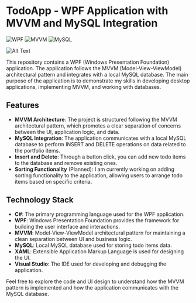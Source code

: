 # TodoApp - WPF Application with MVVM and MySQL Integration

![WPF](https://img.shields.io/badge/WPF-Application-blue)
![MVVM](https://img.shields.io/badge/Design%20Pattern-MVVM-green)
![MySQL](https://img.shields.io/badge/Database-MySQL-orange)

![Alt Text](https://github.com/MikolajMal/TodoListApp_IN-PROGRESS/blob/main/TodoListApp_v0.1.gif)

This repository contains a WPF (Windows Presentation Foundation) application. The application follows the MVVM (Model-View-ViewModel) architectural pattern and integrates with a local MySQL database. The main purpose of the application is to demonstrate my skills in developing desktop applications, implementing MVVM, and working with databases.

## Features

- **MVVM Architecture**: The project is structured following the MVVM architectural pattern, which promotes a clear separation of concerns between the UI, application logic, and data.
- **MySQL Integration**: The application communicates with a local MySQL database to perform INSERT and DELETE operations on data related to the portfolio items.
- **Insert and Delete**: Through a button click, you can add new todo items to the database and remove existing ones.
- **Sorting Functionality** (Planned): I am currently working on adding sorting functionality to the application, allowing users to arrange todo items based on specific criteria.

## Technology Stack

- **C#**: The primary programming language used for the WPF application.
- **WPF**: Windows Presentation Foundation provides the framework for building the user interface and interactions.
- **MVVM**: Model-View-ViewModel architectural pattern for maintaining a clean separation between UI and business logic.
- **MySQL**: Local MySQL database used for storing todo items data.
- **XAML**: Extensible Application Markup Language is used for designing the UI.
- **Visual Studio**: The IDE used for developing and debugging the application.

Feel free to explore the code and UI design to understand how the MVVM pattern is implemented and how the application communicates with the MySQL database.
